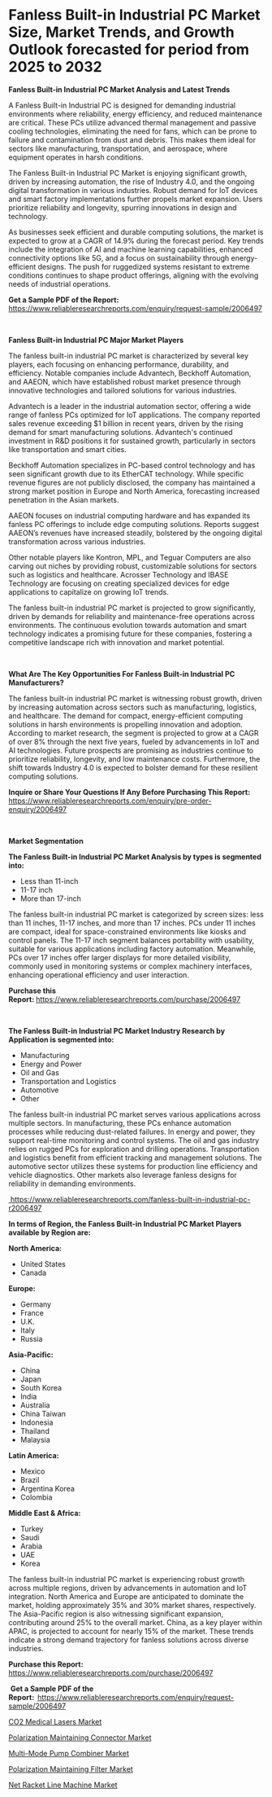 <p><h1>Fanless Built-in Industrial PC Market Size, Market Trends, and Growth Outlook forecasted for period from 2025 to 2032</h1></p><p><strong>Fanless Built-in Industrial PC Market Analysis and Latest Trends</strong></p>
<p><p>A Fanless Built-in Industrial PC is designed for demanding industrial environments where reliability, energy efficiency, and reduced maintenance are critical. These PCs utilize advanced thermal management and passive cooling technologies, eliminating the need for fans, which can be prone to failure and contamination from dust and debris. This makes them ideal for sectors like manufacturing, transportation, and aerospace, where equipment operates in harsh conditions.</p><p>The Fanless Built-in Industrial PC Market is enjoying significant growth, driven by increasing automation, the rise of Industry 4.0, and the ongoing digital transformation in various industries. Robust demand for IoT devices and smart factory implementations further propels market expansion. Users prioritize reliability and longevity, spurring innovations in design and technology.</p><p>As businesses seek efficient and durable computing solutions, the market is expected to grow at a CAGR of 14.9% during the forecast period. Key trends include the integration of AI and machine learning capabilities, enhanced connectivity options like 5G, and a focus on sustainability through energy-efficient designs. The push for ruggedized systems resistant to extreme conditions continues to shape product offerings, aligning with the evolving needs of industrial operations.</p></p>
<p><strong>Get a Sample PDF of the Report:&nbsp;</strong> <a href="https://www.reliableresearchreports.com/enquiry/request-sample/2006497?utm_campaign=113&utm_medium=2&utm_source=Github&utm_content=ia&utm_term=02032025&utm_id=fanless-built-in-industrial-pc">https://www.reliableresearchreports.com/enquiry/request-sample/2006497</a></p>
<p>&nbsp;</p>
<p><strong>Fanless Built-in Industrial PC Major Market Players</strong></p>
<p><p>The fanless built-in industrial PC market is characterized by several key players, each focusing on enhancing performance, durability, and efficiency. Notable companies include Advantech, Beckhoff Automation, and AAEON, which have established robust market presence through innovative technologies and tailored solutions for various industries.</p><p>Advantech is a leader in the industrial automation sector, offering a wide range of fanless PCs optimized for IoT applications. The company reported sales revenue exceeding $1 billion in recent years, driven by the rising demand for smart manufacturing solutions. Advantech's continued investment in R&D positions it for sustained growth, particularly in sectors like transportation and smart cities.</p><p>Beckhoff Automation specializes in PC-based control technology and has seen significant growth due to its EtherCAT technology. While specific revenue figures are not publicly disclosed, the company has maintained a strong market position in Europe and North America, forecasting increased penetration in the Asian markets.</p><p>AAEON focuses on industrial computing hardware and has expanded its fanless PC offerings to include edge computing solutions. Reports suggest AAEON’s revenues have increased steadily, bolstered by the ongoing digital transformation across various industries.</p><p>Other notable players like Kontron, MPL, and Teguar Computers are also carving out niches by providing robust, customizable solutions for sectors such as logistics and healthcare. Acrosser Technology and IBASE Technology are focusing on creating specialized devices for edge applications to capitalize on growing IoT trends.</p><p>The fanless built-in industrial PC market is projected to grow significantly, driven by demands for reliability and maintenance-free operations across environments. The continuous evolution towards automation and smart technology indicates a promising future for these companies, fostering a competitive landscape rich with innovation and market potential.</p></p>
<p>&nbsp;</p>
<p><strong>What Are The Key Opportunities For Fanless Built-in Industrial PC Manufacturers?</strong></p>
<p><p>The fanless built-in industrial PC market is witnessing robust growth, driven by increasing automation across sectors such as manufacturing, logistics, and healthcare. The demand for compact, energy-efficient computing solutions in harsh environments is propelling innovation and adoption. According to market research, the segment is projected to grow at a CAGR of over 8% through the next five years, fueled by advancements in IoT and AI technologies. Future prospects are promising as industries continue to prioritize reliability, longevity, and low maintenance costs. Furthermore, the shift towards Industry 4.0 is expected to bolster demand for these resilient computing solutions.</p></p>
<p><strong>Inquire or Share Your Questions If Any Before Purchasing This Report:</strong> <a href="https://www.reliableresearchreports.com/enquiry/pre-order-enquiry/2006497?utm_campaign=113&utm_medium=2&utm_source=Github&utm_content=ia&utm_term=02032025&utm_id=fanless-built-in-industrial-pc">https://www.reliableresearchreports.com/enquiry/pre-order-enquiry/2006497</a></p>
<p>&nbsp;</p>
<p><strong>Market Segmentation</strong></p>
<p><strong>The Fanless Built-in Industrial PC Market Analysis by types is segmented into:</strong></p>
<p><ul><li>Less than 11-inch</li><li>11-17 inch</li><li>More than 17-inch</li></ul></p>
<p><p>The fanless built-in industrial PC market is categorized by screen sizes: less than 11 inches, 11-17 inches, and more than 17 inches. PCs under 11 inches are compact, ideal for space-constrained environments like kiosks and control panels. The 11-17 inch segment balances portability with usability, suitable for various applications including factory automation. Meanwhile, PCs over 17 inches offer larger displays for more detailed visibility, commonly used in monitoring systems or complex machinery interfaces, enhancing operational efficiency and user interaction.</p></p>
<p><strong>Purchase this Report:&nbsp;</strong><a href="https://www.reliableresearchreports.com/purchase/2006497?utm_campaign=113&utm_medium=2&utm_source=Github&utm_content=ia&utm_term=02032025&utm_id=fanless-built-in-industrial-pc">https://www.reliableresearchreports.com/purchase/2006497</a></p>
<p>&nbsp;</p>
<p><strong>The Fanless Built-in Industrial PC Market Industry Research by Application is segmented into:</strong></p>
<p><ul><li>Manufacturing</li><li>Energy and Power</li><li>Oil and Gas</li><li>Transportation and Logistics</li><li>Automotive</li><li>Other</li></ul></p>
<p><p>The fanless built-in industrial PC market serves various applications across multiple sectors. In manufacturing, these PCs enhance automation processes while reducing dust-related failures. In energy and power, they support real-time monitoring and control systems. The oil and gas industry relies on rugged PCs for exploration and drilling operations. Transportation and logistics benefit from efficient tracking and management solutions. The automotive sector utilizes these systems for production line efficiency and vehicle diagnostics. Other markets also leverage fanless designs for reliability in demanding environments.</p></p>
<p><a href="https://www.reliableresearchreports.com/fanless-built-in-industrial-pc-r2006497?utm_campaign=113&utm_medium=2&utm_source=Github&utm_content=ia&utm_term=02032025&utm_id=fanless-built-in-industrial-pc">&nbsp;https://www.reliableresearchreports.com/fanless-built-in-industrial-pc-r2006497</a></p>
<p><strong>In terms of Region, the Fanless Built-in Industrial PC Market Players available by Region are:</strong></p>
<p>
    <p> <strong> North America: </strong>
        <ul>
            <li>United States</li>
            <li>Canada</li>
        </ul>
        </p> 
    <p> <strong> Europe: </strong>
        <ul>
            <li>Germany</li>
            <li>France</li>
            <li>U.K.</li>
            <li>Italy</li>
            <li>Russia</li>
        </ul>
        </p> 
    <p> <strong> Asia-Pacific: </strong>
        <ul>
            <li>China</li>
            <li>Japan</li>
            <li>South Korea</li>
            <li>India</li>
            <li>Australia</li>
            <li>China Taiwan</li>
            <li>Indonesia</li>
            <li>Thailand</li>
            <li>Malaysia</li>
        </ul>
        </p> 
    <p> <strong> Latin America: </strong>
        <ul>
            <li>Mexico</li>
            <li>Brazil</li>
            <li>Argentina Korea</li>
            <li>Colombia</li>
        </ul>
        </p> 
    <p> <strong> Middle East & Africa: </strong>
        <ul>
            <li>Turkey</li>
            <li>Saudi</li>
            <li>Arabia</li>
            <li>UAE</li>
            <li>Korea</li>
        </ul>
    </p>
    </p>
<p><p>The fanless built-in industrial PC market is experiencing robust growth across multiple regions, driven by advancements in automation and IoT integration. North America and Europe are anticipated to dominate the market, holding approximately 35% and 30% market shares, respectively. The Asia-Pacific region is also witnessing significant expansion, contributing around 25% to the overall market. China, as a key player within APAC, is projected to account for nearly 15% of the market. These trends indicate a strong demand trajectory for fanless solutions across diverse industries.</p></p>
<p><strong>Purchase this Report: </strong><a href="https://www.reliableresearchreports.com/purchase/2006497?utm_campaign=113&utm_medium=2&utm_source=Github&utm_content=ia&utm_term=02032025&utm_id=fanless-built-in-industrial-pc">https://www.reliableresearchreports.com/purchase/2006497</a></p>
<p>&nbsp;<strong>Get a Sample PDF of the Report:&nbsp;&nbsp;</strong><a href="https://www.reliableresearchreports.com/enquiry/request-sample/2006497?utm_campaign=113&utm_medium=2&utm_source=Github&utm_content=ia&utm_term=02032025&utm_id=fanless-built-in-industrial-pc">https://www.reliableresearchreports.com/enquiry/request-sample/2006497</a></p>
<p><strong></strong></p>
<p><p><a href="https://github.com/dibesnayee/Market-Research-Report-List-1/blob/main/co2-medical-lasers-market.md?utm_campaign=113&utm_medium=2&utm_source=Github&utm_content=ia&utm_term=02032025&utm_id=fanless-built-in-industrial-pc">CO2 Medical Lasers Market</a></p><p><a href="https://github.com/krulicfidura/Market-Research-Report-List-1/blob/main/polarization-maintaining-connector-market.md?utm_campaign=113&utm_medium=2&utm_source=Github&utm_content=ia&utm_term=02032025&utm_id=fanless-built-in-industrial-pc">Polarization Maintaining Connector Market</a></p><p><a href="https://github.com/vassihucz/Market-Research-Report-List-1/blob/main/multi-mode-pump-combiner-market.md?utm_campaign=113&utm_medium=2&utm_source=Github&utm_content=ia&utm_term=02032025&utm_id=fanless-built-in-industrial-pc">Multi-Mode Pump Combiner Market</a></p><p><a href="https://github.com/denbelnmer50/Market-Research-Report-List-1/blob/main/polarization-maintaining-filter-market.md?utm_campaign=113&utm_medium=2&utm_source=Github&utm_content=ia&utm_term=02032025&utm_id=fanless-built-in-industrial-pc">Polarization Maintaining Filter Market</a></p><p><a href="https://github.com/shewlisapsai/Market-Research-Report-List-1/blob/main/net-racket-line-machine-market.md?utm_campaign=113&utm_medium=2&utm_source=Github&utm_content=ia&utm_term=02032025&utm_id=fanless-built-in-industrial-pc">Net Racket Line Machine Market</a></p></p>